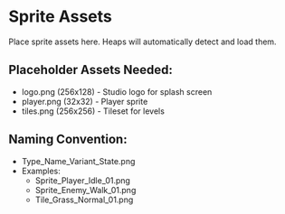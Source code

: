 # Sprite Assets

Place sprite assets here. Heaps will automatically detect and load them.

## Placeholder Assets Needed:
- logo.png (256x128) - Studio logo for splash screen
- player.png (32x32) - Player sprite
- tiles.png (256x256) - Tileset for levels

## Naming Convention:
- Type_Name_Variant_State.png
- Examples:
  - Sprite_Player_Idle_01.png
  - Sprite_Enemy_Walk_01.png
  - Tile_Grass_Normal_01.png